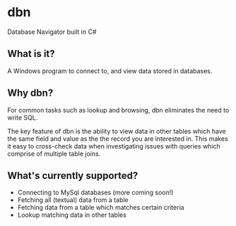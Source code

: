 # dbn
Database Navigator built in C#

## What is it?
A Windows program to connect to, and view data stored in databases.

## Why dbn?
For common tasks such as lookup and browsing, dbn eliminates the need to write SQL.

The key feature of dbn is the ability to view data in other tables which have the same field and value as the the record you are interested in. This makes it easy to cross-check data when investigating issues with queries which comprise of multiple table joins.

## What's currently supported?
- Connecting to MySql databases (more coming soon!)
- Fetching all (textual) data from a table
- Fetching data from a table which matches certain criteria
- Lookup matching data in other tables
